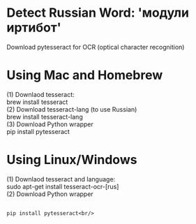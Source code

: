  # Detect Russian Word: 'модули иртибот'
 Download pytesseract for OCR (optical character recognition)

 # Using Mac and Homebrew<br/>
 (1) Downlaod tesseract:<br/>
 	brew install tesseract<br/>
 (2) Download tesseract-lang (to use Russian)<br/>
 	brew install tesseract-lang<br/>
 (3) Download Python wrapper<br/>
    pip install pytesseract<br/>

 # Using Linux/Windows
 (1) Downlaod tesseract and language:<br/>
    sudo apt-get install tesseract-ocr-[rus]<br/>
 (2) Download Python wrapper<br/>
 ##
    pip install pytesseract<br/>
